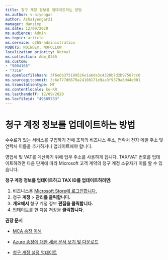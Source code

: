 ```yaml
---
title: 청구 계정 정보를 업데이트하는 방법
ms.author: v-aiyengar
author: AshaIyengar21
manager: dansimp
ms.date: 12/09/2020
ms.audience: Admin
ms.topic: article
ms.service: o365-administration
ROBOTS: NOINDEX, NOFOLLOW
localization_priority: Normal
ms.collection: Adm_O365
ms.custom:
- "9004166"
- "7316"
ms.openlocfilehash: 3f6e0b375189526e1a6da3c4320b7d2b97507cc6
ms.sourcegitcommit: 3c6e777d6679a24108171e9aa3f9379a8d44e001
ms.translationtype: MT
ms.contentlocale: ko-KR
ms.lasthandoff: 12/09/2020
ms.locfileid: "49609733"
---
```

# <a name="how-to-update-billing-account-information"></a>청구 계정 정보를 업데이트하는 방법

수수료가 있는 서비스를 구입하기 전에 조직의 비즈니스 주소, 연락처 전자 메일 주소 및 연락처 이름을 추가하거나 업데이트해야 합니다.

영업세 및 VAT를 계산하기 위해 업무 주소를 사용하게 됩니다. TAX/VAT 번호를 업데이트하려면 다음 단계에 따라 Microsoft 고객 계약의 청구 계정 소유자가 이를 할 수 있습니다.

**청구 계정 정보를 업데이트하고 TAX ID를 업데이트하려면:**

1. 비즈니스용 [Microsoft Store에 로그인합니다.](https://businessstore.microsoft.com/)
1. 청구 **계정**  >  **관리를 클릭합니다.**
1. **개요에서** 청구 계정 정보 **편집을 클릭합니다.**
1. 업데이트를 한 다음 저장을 **클릭합니다.** 

**권장 문서**

- [MCA 송장 이해](https://docs.microsoft.com/azure/cost-management-billing/understand/mca-understand-your-invoice)

- [Azure 송장에 대한 세금 문서 보기 및 다운로드](https://docs.microsoft.com/azure/cost-management-billing/understand/mca-download-tax-document)

- [청구 계정 설정 업데이트](https://docs.microsoft.com/microsoft-store/update-microsoft-store-for-business-account-settings)  
